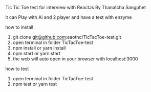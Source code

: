 Tic Tic Toe test 
for interview 
with ReactJs
By Thanatcha Sangphet

it can Play with Ai and 2 player
and have a test with enzyme

how to install 
1. git clone git@github.com:eaotnc/TicTacToe-test.git
2. open terminal in folder TicTacToe-test 
3. npm install or yarn install 
4. npm start or yarn start
5. the web will auto open in your browser with localhost:3000

how to test 
1. open terminal in folder TicTacToe-test 
3. npm test or yarn test 
